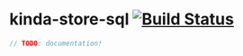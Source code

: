 # kinda-store-sql [![Build Status](https://travis-ci.org/kinda/kinda-store-sql.svg?branch=master)](https://travis-ci.org/kinda/kinda-store-sql)

```js
// TODO: documentation!
```
